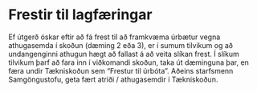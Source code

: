 # Frestir til lagfæringar

Ef útgerð óskar eftir að fá frest til að framkvæma úrbætur vegna athugasemda í skoðun (dæming 2 eða 3), er í sumum tilvikum og að undangenginni athugun hægt að fallast á að veita slíkan frest.  Í slíkum tilvikum þarf að fara inn í viðkomandi skoðun, taka út dæminguna þar, en færa undir Tækniskoðun sem  “Frestur til úrbóta”.  Aðeins starfsmenn Samgöngustofu, geta fært atriði / athugasemdir í Tækniskoðun.